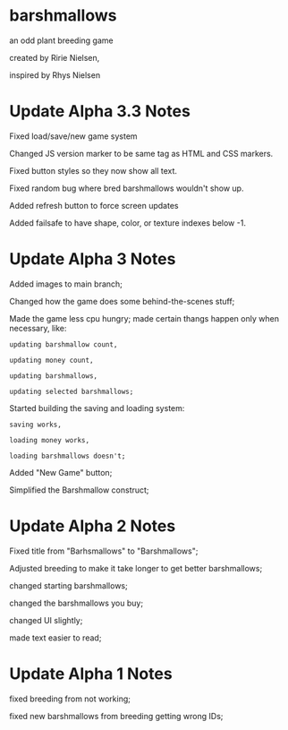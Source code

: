 # barshmallows
 an odd plant breeding game

created by Ririe Nielsen,

inspired by Rhys Nielsen

# Update Alpha 3.3 Notes
Fixed load/save/new game system

Changed JS version marker to be same tag as HTML and CSS markers.

Fixed button styles so they now show all text.

Fixed random bug where bred barshmallows wouldn't show up.

Added refresh button to force screen updates

Added failsafe to have shape, color, or texture indexes below -1.

# Update Alpha 3 Notes
Added images to main branch;

Changed how the game does some behind-the-scenes stuff;

Made the game less cpu hungry; made certain thangs happen only when necessary, like:

    updating barshmallow count,

    updating money count,

    updating barshmallows,

    updating selected barshmallows;

Started building the saving and loading system:

    saving works,

    loading money works,

    loading barshmallows doesn't;

Added "New Game" button;

Simplified the Barshmallow construct;

# Update Alpha 2 Notes

Fixed title from "Barhsmallows" to "Barshmallows";

Adjusted breeding to make it take longer to get better barshmallows;

changed starting barshmallows;

changed the barshmallows you buy;

changed UI slightly;

made text easier to read;

# Update Alpha 1 Notes

fixed breeding from not working;

fixed new barshmallows from breeding getting wrong IDs;

